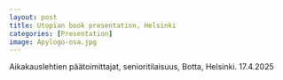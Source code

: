 ```yaml
---
layout: post
title: Utopian book presentation, Helsinki 
categories: [Presentation]
image: Apylogo-osa.jpg
---
```

Aikakauslehtien päätoimittajat, senioritilaisuus, Botta, Helsinki. 17.4.2025 
